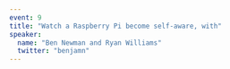 ```yaml
---
event: 9
title: "Watch a Raspberry Pi become self-aware, with"
speaker:
  name: "Ben Newman and Ryan Williams"
  twitter: "benjamn"
---
```

